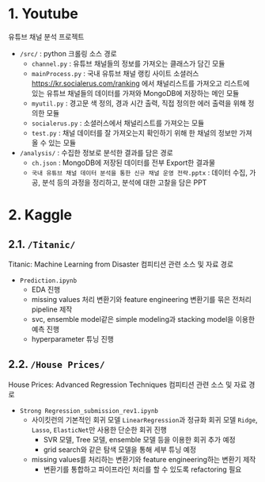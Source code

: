 # 1. Youtube  
유튜브 채널 분석 프로젝트  
* `/src/` : python 크롤링 소스 경로    
  * `channel.py` : 유튜브 채널들의 정보를 가져오는 클래스가 담긴 모듈  
  * `mainProcess.py` : 국내 유튜브 채널 랭킹 사이트 소셜러스 https://kr.socialerus.com/ranking 에서 채널리스트를 가져오고 리스트에 있는 유튜브 채널들의 데이터를 가져와 MongoDB에 저장하는 메인 모듈   
  * `myutil.py` : 경고문 색 정의, 경과 시간 출력, 직접 정의한 에러 출력을 위해 정의한 모듈  
  * `socialerus.py` : 소셜러스에서 채널리스트를 가져오는 모듈  
  * `test.py` : 채널 데이터를 잘 가져오는지 확인하기 위해 한 채널의 정보만 가져올 수 있는 모듈   
* `/analysis/` : 수집한 정보로 분석한 결과를 담은 경로  
  * `ch.json` : MongoDB에 저장된 데이터를 전부 Export한 결과물  
  * `국내 유튜브 채널 데이터 분석을 통한 신규 채널 운영 전략.pptx` : 데이터 수집, 가공, 분석 등의 과정을 정리하고, 분석에 대한 고찰을 담은 PPT

# 2. Kaggle
## 2.1. `/Titanic/`
Titanic: Machine Learning from Disaster 컴피티션 관련 소스 및 자료 경로  
* `Prediction.ipynb`
  * EDA 진행
  * missing values 처리 변환기와 feature engineering 변환기를 묶은 전처리 pipeline 제작
  * svc, ensemble model같은 simple modeling과 stacking model을 이용한 예측 진행
  * hyperparameter 튜닝 진행
## 2.2. `/House Prices/`
House Prices: Advanced Regression Techniques 컴피티션 관련 소스 및 자료 경로  
* `Strong Regression_submission_rev1.ipynb`
  * 사이킷런의 기본적인 회귀 모델 `LinearRegression`과 정규화 회귀 모델 `Ridge`, `Lasso`, `ElasticNet`만 사용한 단순한 회귀 진행
    * SVR 모델, Tree 모델, ensemble 모델 등을 이용한 회귀 추가 예정
    * grid search와 같은 탐색 모델을 통해 세부 튜닝 예정
  * missing values를 처리하는 변환기와 feature engineering하는 변환기 제작
    * 변환기를 통합하고 파이프라인 처리를 할 수 있도록 refactoring 필요
